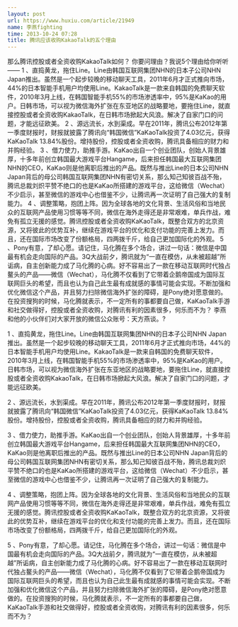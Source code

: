 ```yaml
---
layout: post
url: https://www.huxiu.com/article/21949
name: 李燕fighting
time: 2013-10-24 07:28
title: 腾讯应该收购KakaoTalk的五个理由
---
```

那么腾讯控股或者全资收购KakaoTalk如何？ 你要问理由？我说5个理由给你听听—— 1 、直捣黄龙，拖住Line。Line由韩国互联网集团NHN的日本子公司NHN Japan推出。虽然是一个起步较晚的移动聊天工具，2011年6月才正式推向市场，44%的日本智能手机用户均使用Line。KakaoTalk是一款来自韩国的免费聊天软件，2010年3月上线，在韩国智能手机55%的市场渗透率中，95%是KaKao的用户。日韩市场，可以视为微信海外扩张在东亚地区的战略要地，要拖住Line，就直接控股或者全资收购KakaoTalk，在日韩市场掀起大风浪。解决了自家门口的问题，才能远征欧美。 2 、源远流长，水到渠成。早在2011年，腾讯公布2012年第一季度财报时，财报就披露了腾讯向“韩国微信”KaKaoTalk投资了4.03亿元，获得KaKaoTalk 13.84%股份。增持股份，控股或者全资收购，腾讯具备相应的财力和并购经验。 3 、借力使力，助推手游。KaKao出自一个创业团队，创始人背景雄厚，十多年前创立韩国最大游戏平台Hangame，后来担任韩国最大互联网集团NHN的CEO，KaKao则是他离职后推出的产品。既然与推出Line的日本公司NHN Japan背后的母公司韩国互联网集团NHN有密切关系，那么知己知彼百战不殆，腾讯总裁刘炽平赞不绝口的也是KaKao所搭建的游戏平台，这给微信（Wechat）不少启示，甚至微信的游戏中心也借鉴不少，让腾讯再一次证明了自己强大的复制能力。 4 、调整策略，抱团上阵。因为全球各地的文化背景、生活风俗和当地民众的互联网产品使用习惯等等不同，微信在海外走得还是非常艰难，单兵作战，难免有孤立无援的感觉。腾讯控股或者全资收购KaKaoTalk，既整合双方的北京资源，又将彼此的优势互补，继续在游戏平台的优化和支付功能的完善上发力。而且，还在国际市场改变了份额格局，四两拨千斤，给自己更加国际化的外观。 5 、Pony有意，了却心愿。请记住，马化腾在多个场合，讲过一句话：微信是中国最有机会走向国际的产品。3Q大战前夕，腾讯就为“一直在模仿，从未被超越”所诟病，自主创新能力成了马化腾的心病。好不容易出了一款在移动互联网时代独占鳌头的产品——微信（Wechat），马化腾不仅看到了它带着企鹅帝国成为国际互联网巨头的希望，而且也认为自己此生最有成就感的事情可能会实现。不断加强和优化微信这个产品，并且努力扫除微信海外扩张的障碍，是Pony绝对愿意做的。在投资搜狗的时候，马化腾就表示，不一定所有的事都要自己做，KaKaoTalk手游和社交做得好，控股或者全资收购，对腾讯有利的因素很多，何乐而不为？ 李燕和他的小伙伴们对大家开放的微信公众账号：天方燕谈。?

1 、直捣黄龙，拖住Line。Line由韩国互联网集团NHN的日本子公司NHN Japan推出。虽然是一个起步较晚的移动聊天工具，2011年6月才正式推向市场，44%的日本智能手机用户均使用Line。KakaoTalk是一款来自韩国的免费聊天软件，2010年3月上线，在韩国智能手机55%的市场渗透率中，95%是KaKao的用户。日韩市场，可以视为微信海外扩张在东亚地区的战略要地，要拖住Line，就直接控股或者全资收购KakaoTalk，在日韩市场掀起大风浪。解决了自家门口的问题，才能远征欧美。

2 、源远流长，水到渠成。早在2011年，腾讯公布2012年第一季度财报时，财报就披露了腾讯向“韩国微信”KaKaoTalk投资了4.03亿元，获得KaKaoTalk 13.84%股份。增持股份，控股或者全资收购，腾讯具备相应的财力和并购经验。

3 、借力使力，助推手游。KaKao出自一个创业团队，创始人背景雄厚，十多年前创立韩国最大游戏平台Hangame，后来担任韩国最大互联网集团NHN的CEO，KaKao则是他离职后推出的产品。既然与推出Line的日本公司NHN Japan背后的母公司韩国互联网集团NHN有密切关系，那么知己知彼百战不殆，腾讯总裁刘炽平赞不绝口的也是KaKao所搭建的游戏平台，这给微信（Wechat）不少启示，甚至微信的游戏中心也借鉴不少，让腾讯再一次证明了自己强大的复制能力。

4 、调整策略，抱团上阵。因为全球各地的文化背景、生活风俗和当地民众的互联网产品使用习惯等等不同，微信在海外走得还是非常艰难，单兵作战，难免有孤立无援的感觉。腾讯控股或者全资收购KaKaoTalk，既整合双方的北京资源，又将彼此的优势互补，继续在游戏平台的优化和支付功能的完善上发力。而且，还在国际市场改变了份额格局，四两拨千斤，给自己更加国际化的外观。

5 、Pony有意，了却心愿。请记住，马化腾在多个场合，讲过一句话：微信是中国最有机会走向国际的产品。3Q大战前夕，腾讯就为“一直在模仿，从未被超越”所诟病，自主创新能力成了马化腾的心病。好不容易出了一款在移动互联网时代独占鳌头的产品——微信（Wechat），马化腾不仅看到了它带着企鹅帝国成为国际互联网巨头的希望，而且也认为自己此生最有成就感的事情可能会实现。不断加强和优化微信这个产品，并且努力扫除微信海外扩张的障碍，是Pony绝对愿意做的。在投资搜狗的时候，马化腾就表示，不一定所有的事都要自己做，KaKaoTalk手游和社交做得好，控股或者全资收购，对腾讯有利的因素很多，何乐而不为？

